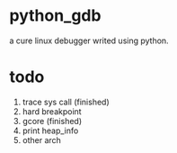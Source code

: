 # python_gdb
a cure linux debugger writed using python.

# todo
1. trace sys call (finished)
2. hard breakpoint
3. gcore (finished)
4. print heap_info
5. other arch